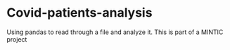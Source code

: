 # Covid-patients-analysis
Using pandas to read through a file and analyze it. This is part of a MINTIC project
